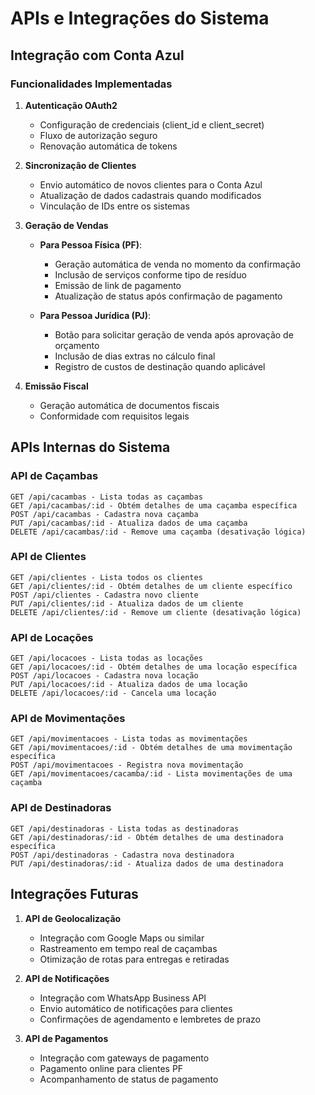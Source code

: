 # APIs e Integrações do Sistema

## Integração com Conta Azul

### Funcionalidades Implementadas

1. **Autenticação OAuth2**
   - Configuração de credenciais (client_id e client_secret)
   - Fluxo de autorização seguro
   - Renovação automática de tokens

2. **Sincronização de Clientes**
   - Envio automático de novos clientes para o Conta Azul
   - Atualização de dados cadastrais quando modificados
   - Vinculação de IDs entre os sistemas

3. **Geração de Vendas**
   - **Para Pessoa Física (PF)**:
     - Geração automática de venda no momento da confirmação
     - Inclusão de serviços conforme tipo de resíduo
     - Emissão de link de pagamento
     - Atualização de status após confirmação de pagamento

   - **Para Pessoa Jurídica (PJ)**:
     - Botão para solicitar geração de venda após aprovação de orçamento
     - Inclusão de dias extras no cálculo final
     - Registro de custos de destinação quando aplicável

4. **Emissão Fiscal**
   - Geração automática de documentos fiscais
   - Conformidade com requisitos legais

## APIs Internas do Sistema

### API de Caçambas

```
GET /api/cacambas - Lista todas as caçambas
GET /api/cacambas/:id - Obtém detalhes de uma caçamba específica
POST /api/cacambas - Cadastra nova caçamba
PUT /api/cacambas/:id - Atualiza dados de uma caçamba
DELETE /api/cacambas/:id - Remove uma caçamba (desativação lógica)
```

### API de Clientes

```
GET /api/clientes - Lista todos os clientes
GET /api/clientes/:id - Obtém detalhes de um cliente específico
POST /api/clientes - Cadastra novo cliente
PUT /api/clientes/:id - Atualiza dados de um cliente
DELETE /api/clientes/:id - Remove um cliente (desativação lógica)
```

### API de Locações

```
GET /api/locacoes - Lista todas as locações
GET /api/locacoes/:id - Obtém detalhes de uma locação específica
POST /api/locacoes - Cadastra nova locação
PUT /api/locacoes/:id - Atualiza dados de uma locação
DELETE /api/locacoes/:id - Cancela uma locação
```

### API de Movimentações

```
GET /api/movimentacoes - Lista todas as movimentações
GET /api/movimentacoes/:id - Obtém detalhes de uma movimentação específica
POST /api/movimentacoes - Registra nova movimentação
GET /api/movimentacoes/cacamba/:id - Lista movimentações de uma caçamba
```

### API de Destinadoras

```
GET /api/destinadoras - Lista todas as destinadoras
GET /api/destinadoras/:id - Obtém detalhes de uma destinadora específica
POST /api/destinadoras - Cadastra nova destinadora
PUT /api/destinadoras/:id - Atualiza dados de uma destinadora
```

## Integrações Futuras

1. **API de Geolocalização**
   - Integração com Google Maps ou similar
   - Rastreamento em tempo real de caçambas
   - Otimização de rotas para entregas e retiradas

2. **API de Notificações**
   - Integração com WhatsApp Business API
   - Envio automático de notificações para clientes
   - Confirmações de agendamento e lembretes de prazo

3. **API de Pagamentos**
   - Integração com gateways de pagamento
   - Pagamento online para clientes PF
   - Acompanhamento de status de pagamento
